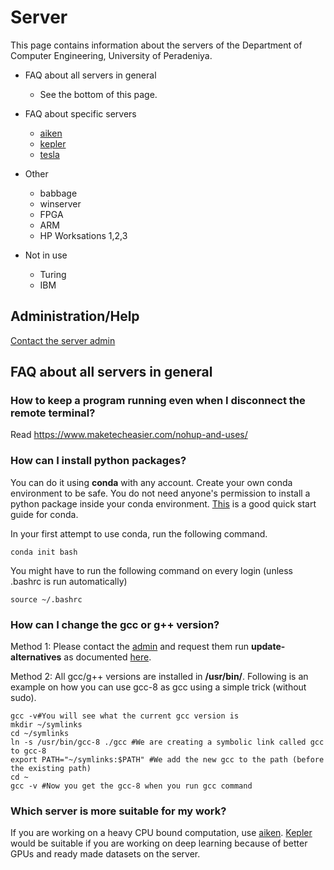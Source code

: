 # Server

This page contains information about the servers of the Department of Computer Engineering, University of Peradeniya.


* FAQ about all servers in general
	* See the bottom of this page.

* FAQ about specific servers
	* [aiken](./aiken/)
	* [kepler](./kepler/)
	* [tesla](./tesla/)

* Other
	* babbage
	* winserver
	* FPGA
	* ARM
	* HP Worksations 1,2,3


* Not in use 
	* Turing
	* IBM


## Administration/Help

[Contact the server admin](./admin/)

## FAQ about all servers in general

### How to keep a program running even when I disconnect the remote terminal?
Read https://www.maketecheasier.com/nohup-and-uses/

### How can I install python packages?

You can do it using **conda** with any account. Create your own conda environment to be safe. You do not need anyone's permission to install a python package inside your conda environment. [This](https://docs.conda.io/projects/conda/en/4.6.0/_downloads/52a95608c49671267e40c689e0bc00ca/conda-cheatsheet.pdf) is a good quick start guide for conda.
<!-- 2. **docker** with docker enabled accounts. -->

In your first attempt to use conda, run the following command.

```
conda init bash
```
You might have to run the following command on every login (unless .bashrc is run automatically)
```
source ~/.bashrc
```

### How can I change the gcc or g++ version?

Method 1: Please contact the [admin](https://cepdnaclk.github.io/sites/servers/admin/) and request them run **update-alternatives** as documented [here](https://github.com/cepdnaclk/server-documentation-public).

Method 2: All gcc/g++ versions are installed in **/usr/bin/**.
Following is an example on how you can use gcc-8 as gcc using a simple trick (without sudo).
```
gcc -v#You will see what the current gcc version is
mkdir ~/symlinks
cd ~/symlinks
ln -s /usr/bin/gcc-8 ./gcc #We are creating a symbolic link called gcc to gcc-8
export PATH="~/symlinks:$PATH" #We add the new gcc to the path (before the existing path)
cd ~
gcc -v #Now you get the gcc-8 when you run gcc command 
```


### Which server is more suitable for my work?

If you are working on a heavy CPU bound computation, use [aiken](./aiken/). [Kepler](./kepler/) would be suitable if you are working on deep learning because of better GPUs and ready made datasets on the server.